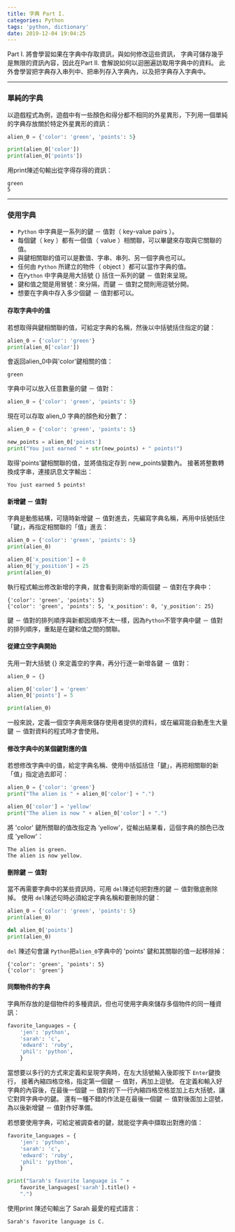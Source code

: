 ```yaml
---
title: 字典 Part I.
categories: Python
tags: 'python, dictionary'
date: 2019-12-04 19:04:25
---
```


Part I. 將會學習如果在字典中存取資訊，與如何修改這些資訊，
字典可儲存幾乎是無限的資訊內容，因此在Part II. 會解說如何以迴圈遍訪取用字典中的資料。
此外會學習把字典存入串列中、把串列存入字典內，以及把字典存入字典中。

<!-- more -->

---

### 單純的字典
以遊戲程式為例，遊戲中有一些顏色和得分都不相同的外星異形，下列用一個單純的字典存放關於特定外星異形的資訊：
```python
alien_0 = {'color': 'green', 'points': 5}

print(alien_0['color'])
print(alien_0['points'])
```
用print陳述句輸出從字得存得的資訊：
```text
green
5
```

---

### 使用字典
+ `Python` 中字典是一系列的鍵 － 值對（ key-value pairs ）。
+ 每個鍵（ key ）都有一個值（ value ）相關聯，可以畢鍵來存取與它關聯的值。
+ 與鍵相關聯的值可以是數值、字串、串列、另一個字典也可以。
+ 任何由 `Python` 所建立的物件（ object ）都可以當作字典的值。
+ 在`Python` 中字典是用大括號 {} 括住一系列的鍵 － 值對來呈現。
+ 鍵和值之間是用冒號：來分隔，而鍵 － 值對之間則用逗號分開。
+ 想要在字典中存入多少個鍵 － 值對都可以。

#### 存取字典中的值
若想取得與鍵相關聯的值，可給定字典的名稱，然後以中括號括住指定的鍵：
```python
alien_0 = {'color': 'green'}
print(alien_0['color'])
```
會返回alien_0中與'color'鍵相關的值：
```text
green
```
字典中可以放入任意數量的鍵 － 值對：
```python
alien_0 = {'color': 'green', 'points': 5}
```
現在可以存取 alien_0 字典的顏色和分數了：
```python
alien_0 = {'color': 'green', 'points': 5}

new_points = alien_0['points']
print("You just earned " + str(new_points) + " points!")
```
取得'points'鍵相關聯的值，並將值指定存到 new_points變數內。
接著將整數轉換成字串，連接訊息文字輸出：
```text
You just earned 5 points!
```

#### 新增鍵 － 值對
字典是動態結構，可隨時新增鍵 － 值對進去，先編寫字典名稱，再用中括號括住「鍵」，再指定相關聯的「值」進去：
```python
alien_0 = {'color': 'green', 'points': 5}
print(alien_0)

alien_0['x_position'] = 0
alien_0['y_position'] = 25
print(alien_0)
```
執行程式輸出修改新增的字典，就會看到剛新增的兩個鍵 － 值對在字典中：
```text
{'color': 'green', 'points': 5}
{'color': 'green', 'points': 5, 'x_position': 0, 'y_position': 25}
```
鍵 － 值對的排列順序與新都因順序不太一樣，因為`Python`不管字典中鍵 － 值對的排列順序，重點是在鍵和值之間的關聯。

#### 從建立空字典開始
先用一對大括號 {} 來定義空的字典，再分行逐一新增各鍵 － 值對：
```python
alien_0 = {}

alien_0['color'] = 'green'
alien_0['points'] = 5

print(alien_0)
```
一般來說，定義一個空字典用來儲存使用者提供的資料，或在編寫能自動產生大量鍵 － 值對資料的程式時才會使用。

#### 修改字典中的某個鍵對應的值
若想修改字典中的值，給定字典名稱、使用中括弧括住「鍵」，再把相關聯的新「值」指定過去即可：
```python
alien_0 = {'color': 'green'}
print("The alien is " + alien_0['color'] + ".")

alien_0['color'] = 'yellow'
print("The alien is now " + alien_0['color'] + ".")
```
將 'color' 鍵所關聯的值改指定為 'yellow'，從輸出結果看，這個字典的顏色已改成 'yellow'：
```text
The alien is green.
The alien is now yellow.
```

#### 刪除鍵 － 值對
當不再需要字典中的某些資訊時，可用 `del`陳述句把對應的鍵 － 值對徹底刪除掉。
使用 `del`陳述句時必須給定字典名稱和要刪除的鍵：
```python
alien_0 = {'color': 'green', 'points': 5}
print(alien_0)

del alien_0['points']
print(alien_0)
```
`del` 陳述句會讓 `Python`把`alien_0`字典中的 'points' 鍵和其關聯的值一起移除掉：
```text
{'color': 'green', 'points': 5}
{'color': 'green'}
```
#### 同類物件的字典
字典所存放的是個物件的多種資訊，但也可使用字典來儲存多個物件的同一種資訊：
```python
favorite_languages = {
    'jen': 'python',
    'sarah': 'c',
    'edward': 'ruby',
    'phil': 'python',
    }
```
當想要以多行的方式來定義和呈現字典時，在左大括號輸入後即按下 `Enter`鍵換行，
接著內縮四格空格，指定第一個鍵 － 值對，再加上逗號。
在定義和輸入好字典的內容後，在最後一個鍵 － 值對的下一行內縮四格空格並加上右大括號，讓它對齊字典中的鍵。
還有一種不錯的作法是在最後一個鍵 － 值對後面加上逗號，為以後新增鍵 － 值對作好準備。

若想要使用字典，可給定被調查者的鍵，就能從字典中擷取出對應的值：
```python
favorite_languages = {
    'jen': 'python',
    'sarah': 'c',
    'edward': 'ruby',
    'phil': 'python',
    }

print("Sarah's favorite language is " +
    favorite_languages['sarah'].title() +
    ".")
```
使用print 陳述句輸出了 Sarah 最愛的程式語言：
```text
Sarah's favorite language is C.
```
